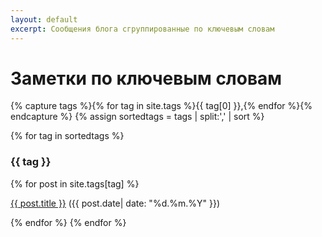 ```yaml
---
layout: default
excerpt: Сообщения блога сгруппированные по ключевым словам
---
```

# Заметки по ключевым словам

{% capture tags %}{% for tag in site.tags %}{{ tag[0] }},{% endfor %}{% endcapture %}
{% assign sortedtags = tags | split:',' | sort %}

{% for tag in sortedtags %}
  <h3 id="{{ tag }}">{{ tag }}</h3>
  {% for post in site.tags[tag] %}
    <p><a href="{{ post.url }}">{{ post.title }}</a> ({{ post.date| date: "%d.%m.%Y" }})</p>
  {% endfor %}
{% endfor %}
